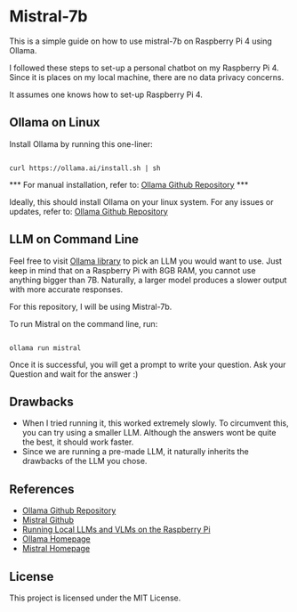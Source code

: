 # Mistral-7b
This is a simple guide on how to use mistral-7b on Raspberry Pi 4 using Ollama.

I followed these steps to set-up a personal chatbot on my Raspberry Pi 4. Since it is places on my local machine, there are no data privacy concerns.

It assumes one knows how to set-up Raspberry Pi 4.

## Ollama on Linux

Install Ollama by running this one-liner:

```

curl https://ollama.ai/install.sh | sh

```

*** For manual installation, refer to: [Ollama Github Repository](https://github.com/jmorganca/ollama/blob/main/docs/linux.md) ***

Ideally, this should install Ollama on your linux system.
For any issues or updates, refer to: [Ollama Github Repository](https://github.com/jmorganca/ollama/tree/main)

## LLM on Command Line

Feel free to visit [Ollama library](https://ollama.ai/library) to pick an LLM you would want to use.
Just keep in mind that on a Raspberry Pi with 8GB RAM, you cannot use anything bigger than 7B.
Naturally, a larger model produces a slower output with more accurate responses.

For this repository, I will be using Mistral-7b.

To run Mistral on the command line, run:

```

ollama run mistral

```

Once it is successful, you will get a prompt to write your question. Ask your Question and wait for the answer :)

## Drawbacks

- When I tried running it, this worked extremely slowly. To circumvent this, you can try using a smaller LLM. Although the answers wont be quite the best, it should work faster.
- Since we are running a pre-made LLM, it naturally inherits the drawbacks of the LLM you chose.

## References

- [Ollama Github Repository](https://github.com/jmorganca/ollama/tree/main)
- [Mistral Github](https://github.com/mistralai/)
- [Running Local LLMs and VLMs on the Raspberry Pi](https://towardsdatascience.com/running-local-llms-and-vlms-on-the-raspberry-pi-57bd0059c41a)
- [Ollama Homepage](https://ollama.ai/)
- [Mistral Homepage](https://mistral.ai/)


## License

This project is licensed under the MIT License.

